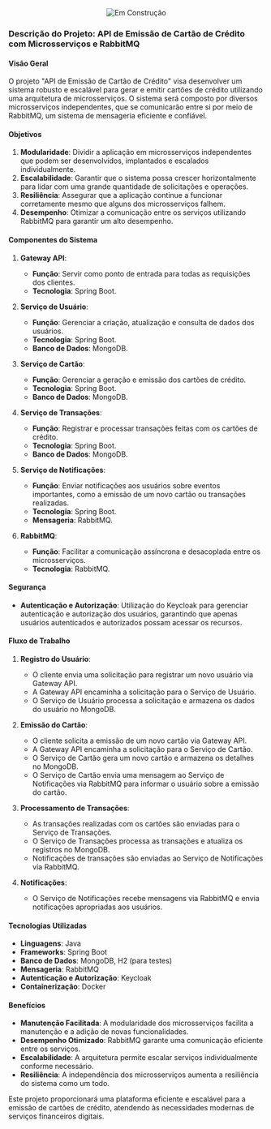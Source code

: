 
<div style="text-align: center;">
  <img src="https://www.radcorp.com.br/site/assets/images/construcao-1000x750.png" alt="Em Construção">
</div>

### Descrição do Projeto: API de Emissão de Cartão de Crédito com Microsserviços e RabbitMQ

#### Visão Geral
O projeto "API de Emissão de Cartão de Crédito" visa desenvolver um sistema robusto e escalável para gerar e emitir cartões de crédito utilizando uma arquitetura de microsserviços. O sistema será composto por diversos microsserviços independentes, que se comunicarão entre si por meio de RabbitMQ, um sistema de mensageria eficiente e confiável.

#### Objetivos
1. **Modularidade**: Dividir a aplicação em microsserviços independentes que podem ser desenvolvidos, implantados e escalados individualmente.
2. **Escalabilidade**: Garantir que o sistema possa crescer horizontalmente para lidar com uma grande quantidade de solicitações e operações.
3. **Resiliência**: Assegurar que a aplicação continue a funcionar corretamente mesmo que alguns dos microsserviços falhem.
4. **Desempenho**: Otimizar a comunicação entre os serviços utilizando RabbitMQ para garantir um alto desempenho.

#### Componentes do Sistema

1. **Gateway API**:
   - **Função**: Servir como ponto de entrada para todas as requisições dos clientes.
   - **Tecnologia**: Spring Boot.
   
2. **Serviço de Usuário**:
   - **Função**: Gerenciar a criação, atualização e consulta de dados dos usuários.
   - **Tecnologia**: Spring Boot.
   - **Banco de Dados**: MongoDB.

3. **Serviço de Cartão**:
   - **Função**: Gerenciar a geração e emissão dos cartões de crédito.
   - **Tecnologia**: Spring Boot.
   - **Banco de Dados**: MongoDB.

4. **Serviço de Transações**:
   - **Função**: Registrar e processar transações feitas com os cartões de crédito.
   - **Tecnologia**: Spring Boot.
   - **Banco de Dados**: MongoDB.

5. **Serviço de Notificações**:
   - **Função**: Enviar notificações aos usuários sobre eventos importantes, como a emissão de um novo cartão ou transações realizadas.
   - **Tecnologia**: Spring Boot.
   - **Mensageria**: RabbitMQ.

6. **RabbitMQ**:
   - **Função**: Facilitar a comunicação assíncrona e desacoplada entre os microsserviços.
   - **Tecnologia**: RabbitMQ.

#### Segurança

- **Autenticação e Autorização**: Utilização do Keycloak para gerenciar autenticação e autorização dos usuários, garantindo que apenas usuários autenticados e autorizados possam acessar os recursos.

#### Fluxo de Trabalho

1. **Registro do Usuário**:
   - O cliente envia uma solicitação para registrar um novo usuário via Gateway API.
   - A Gateway API encaminha a solicitação para o Serviço de Usuário.
   - O Serviço de Usuário processa a solicitação e armazena os dados do usuário no MongoDB.

2. **Emissão do Cartão**:
   - O cliente solicita a emissão de um novo cartão via Gateway API.
   - A Gateway API encaminha a solicitação para o Serviço de Cartão.
   - O Serviço de Cartão gera um novo cartão e armazena os detalhes no MongoDB.
   - O Serviço de Cartão envia uma mensagem ao Serviço de Notificações via RabbitMQ para informar o usuário sobre a emissão do cartão.

3. **Processamento de Transações**:
   - As transações realizadas com os cartões são enviadas para o Serviço de Transações.
   - O Serviço de Transações processa as transações e atualiza os registros no MongoDB.
   - Notificações de transações são enviadas ao Serviço de Notificações via RabbitMQ.

4. **Notificações**:
   - O Serviço de Notificações recebe mensagens via RabbitMQ e envia notificações apropriadas aos usuários.

#### Tecnologias Utilizadas

- **Linguagens**: Java
- **Frameworks**: Spring Boot
- **Banco de Dados**: MongoDB, H2 (para testes)
- **Mensageria**: RabbitMQ
- **Autenticação e Autorização**: Keycloak
- **Containerização**: Docker

#### Benefícios

- **Manutenção Facilitada**: A modularidade dos microsserviços facilita a manutenção e a adição de novas funcionalidades.
- **Desempenho Otimizado**: RabbitMQ garante uma comunicação eficiente entre os serviços.
- **Escalabilidade**: A arquitetura permite escalar serviços individualmente conforme necessário.
- **Resiliência**: A independência dos microsserviços aumenta a resiliência do sistema como um todo.

Este projeto proporcionará uma plataforma eficiente e escalável para a emissão de cartões de crédito, atendendo às necessidades modernas de serviços financeiros digitais.
